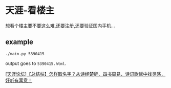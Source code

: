 # 天涯-看楼主

想看个楼主要不要这么难,还要注册,还要验证国内手机...

## example

```
./main.py 5390415
```
output goes to `5390415.html`.

[[天涯论坛]【总结帖】怎样取名字？从诗经楚辞、四书周易、诗词歌赋中找灵感，好听有寓意！](http://bbs.tianya.cn/post-funinfo-5390415-1.shtml)